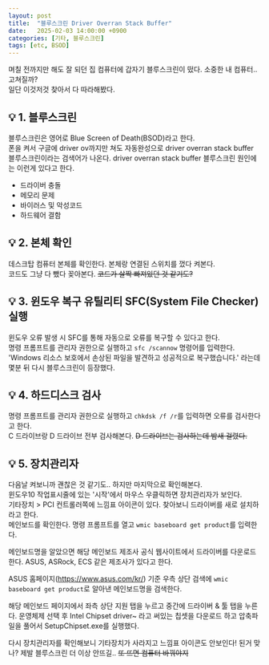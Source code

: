 ```yaml
---
layout: post
title:  "블루스크린 Driver Overran Stack Buffer"
date:   2025-02-03 14:00:00 +0900
categories: [기타, 블루스크린]
tags: [etc, BSOD]
---
```


며칠 전까지만 해도 잘 되던 집 컴퓨터에 갑자기 블루스크린이 떴다. 소중한 내 컴퓨터.. 고쳐질까?  
일단 이것저것 찾아서 다 따라해봤다. 

## 💡 1. 블루스크린
블루스크린은 영어로 Blue Screen of Death(BSOD)라고 한다.  
폰을 켜서 구글에 driver ov까지만 쳐도 자동완성으로 driver overran stack buffer 블루스크린이라는 검색어가 나온다. driver overran stack buffer 블루스크린 원인에는 이런게 있다고 한다. 
- 드라이버 충돌
- 메모리 문제
- 바이러스 및 악성코드
- 하드웨어 결함  

## 💡 2. 본체 확인
데스크탑 컴퓨터 본체를 확인한다. 본체랑 연결된 스위치를 껐다 켜본다.  
코드도 그냥 다 뺐다 꽂아본다. ~~코드가 살짝 빠져있던 것 같기도?~~

## 💡 3. 윈도우 복구 유틸리티 SFC(System File Checker) 실행
윈도우 오류 발생 시 SFC를 통해 자동으로 오류를 복구할 수 있다고 한다.  
명령 프롬프트를 관리자 권한으로 실행하고 `sfc /scannow` 명령어를 입력한다.  
'Windows 리소스 보호에서 손상된 파일을 발견하고 성공적으로 복구했습니다.' 라는데 몇분 뒤 다시 블루스크린이 등장했다.

## 💡 4. 하드디스크 검사
명령 프롬프트를 관리자 권한으로 실행하고 `chkdsk /f /r`를 입력하면 오류를 검사한다고 한다.  
C 드라이브랑 D 드라이브 전부 검사해본다. ~~D 드라이브는 검사하는데 밤새 걸렸다.~~

## 💡 5. 장치관리자
다음날 켜보니까 괜찮은 것 같기도.. 하지만 마지막으로 확인해본다.  
윈도우10 작업표시줄에 있는 '시작'에서 마우스 우클릭하면 장치관리자가 보인다.  
기타장치 > PCI 컨트롤러쪽에 느낌표 아이콘이 있다. 찾아보니 드라이버를 새로 설치하라고 한다.  
메인보드를 확인한다. 명령 프롬프트를 열고 `wmic baseboard get product`를 입력한다.

메인보드명을 알았으면 해당 메인보드 제조사 공식 웹사이트에서 드라이버를 다운로드 한다. ASUS, ASRock, ECS 같은 제조사가 있다고 한다.  

ASUS 홈페이지(<https://www.asus.com/kr/>) 기준 우측 상단 검색에 `wmic baseboard get product`로 알아낸 메인보드명을 검색한다.  

해당 메인보드 페이지에서 좌측 상단 지원 탭을 누르고 중간에 드라이버 & 툴 탭을 누른다. 운영체제 선택 후 Intel Chipset driver~ 라고 써있는 칩셋을 다운로드 하고 압축파일을 풀어서 SetupChipset.exe를 실행했다.  

다시 장치관리자를 확인해보니 기타장치가 사라지고 느낌표 아이콘도 안보인다! 된거 맞나? 제발 블루스크린 더 이상 안뜨길.. ~~또 뜨면 컴퓨터 바꿔야지~~

